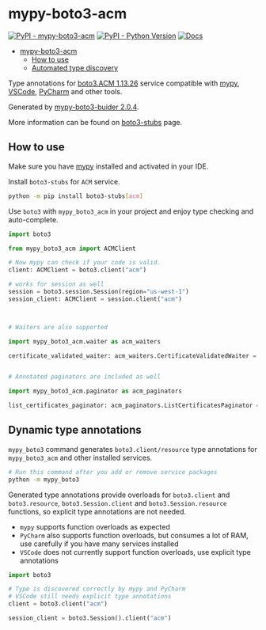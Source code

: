 # mypy-boto3-acm

[![PyPI - mypy-boto3-acm](https://img.shields.io/pypi/v/mypy-boto3-acm.svg?color=blue)](https://pypi.org/project/mypy-boto3-acm)
[![PyPI - Python Version](https://img.shields.io/pypi/pyversions/mypy-boto3-acm.svg?color=blue)](https://pypi.org/project/mypy-boto3-acm)
[![Docs](https://img.shields.io/readthedocs/mypy-boto3-builder.svg?color=blue)](https://mypy-boto3-builder.readthedocs.io/)

- [mypy-boto3-acm](#mypy-boto3-acm)
  - [How to use](#how-to-use)
  - [Automated type discovery](#automated-type-discovery)

Type annotations for
[boto3.ACM 1.13.26](https://boto3.amazonaws.com/v1/documentation/api/1.13.26/reference/services/acm.html#ACM) service
compatible with [mypy](https://github.com/python/mypy), [VSCode](https://code.visualstudio.com/),
[PyCharm](https://www.jetbrains.com/pycharm/) and other tools.

Generated by [mypy-boto3-buider 2.0.4](https://github.com/vemel/mypy_boto3_builder).

More information can be found on [boto3-stubs](https://pypi.org/project/boto3-stubs/) page.

## How to use

Make sure you have [mypy](https://github.com/python/mypy) installed and activated in your IDE.

Install `boto3-stubs` for `ACM` service.

```bash
python -m pip install boto3-stubs[acm]
```

Use `boto3` with `mypy_boto3_acm` in your project and enjoy type checking and auto-complete.

```python
import boto3

from mypy_boto3_acm import ACMClient

# Now mypy can check if your code is valid.
client: ACMClient = boto3.client("acm")

# works for session as well
session = boto3.session.Session(region="us-west-1")
session_client: ACMClient = session.client("acm")



# Waiters are also supported

import mypy_boto3_acm.waiter as acm_waiters

certificate_validated_waiter: acm_waiters.CertificateValidatedWaiter = client.get_waiter("certificate_validated")


# Annotated paginators are included as well

import mypy_boto3_acm.paginator as acm_paginators

list_certificates_paginator: acm_paginators.ListCertificatesPaginator = client.get_paginator("list_certificates")
```

## Dynamic type annotations

`mypy_boto3` command generates `boto3.client/resource` type annotations for
`mypy_boto3_acm` and other installed services.

```bash
# Run this command after you add or remove service packages
python -m mypy_boto3
```

Generated type annotations provide overloads for `boto3.client` and `boto3.resource`,
`boto3.Session.client` and `boto3.Session.resource` functions,
so explicit type annotations are not needed.

- `mypy` supports function overloads as expected
- `PyCharm` also supports function overloads, but consumes a lot of RAM, use carefully if you have many services installed
- `VSCode` does not currently support function overloads, use explicit type annotations

```python
import boto3

# Type is discovered correctly by mypy and PyCharm
# VSCode still needs explicit type annotations
client = boto3.client("acm")

session_client = boto3.Session().client("acm")
```